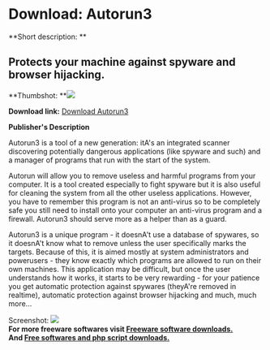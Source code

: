 # Download: Autorun3

**Short description: **

## Protects your machine against spyware and browser hijacking.

  
**Thumbshot: **![](http://www.freewarefiles.com/screenshot/autorun32_md.jpg)   
  
**Download link:** [Download Autorun3](http://freesoftwares.boysofts.com/Autorun_program_10901.html)  
  

**Publisher's Description**  
  

Autorun3 is a tool of a new generation: itA's an integrated scanner
discovering potentially dangerous applications (like spyware and such) and a
manager of programs that run with the start of the system.

Autorun will allow you to remove useless and harmful programs from your
computer. It is a tool created especially to fight spyware but it is also
useful for cleaning the system from all the other useless applications.
However, you have to remember this program is not an anti-virus so to be
completely safe you still need to install onto your computer an anti-virus
program and a firewall. Autorun3 should serve more as a helper than as a
guard.

Autorun3 is a unique program - it doesnA't use a database of spywares, so it
doesnA't know what to remove unless the user specifically marks the targets.
Because of this, it is aimed mostly at system administrators and powerusers -
they know exactly which programs are allowed to run on their own machines.
This application may be difficult, but once the user understands how it works,
it starts to be very rewarding - for your patience you get automatic
protection against spywares (theyA're removed in realtime), automatic
protection against browser hijacking and much, much more...

  
  
Screenshot: ![](http://www.freewarefiles.com/screenshot/autorun32.jpg)  
**For more freeware softwares visit [Freeware software downloads.](http://freesoftwares.boysofts.com/)**   
**And [Free softwares and php script downloads.](http://www.boysofts.com/)**

